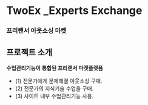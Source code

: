 # TwoEx _Experts Exchange

### 프리랜서 아웃소싱 마켓



## 프로젝트 소개

**수업관리기능이 통합된 프리랜서 마켓플랫폼**

- (1) 전문가에게 문제해결 아웃소싱 구매.
- (2) 전문가의 지식기술 수업을 구매.
- (3) 사이트 내부 수업관리기능 사용.
